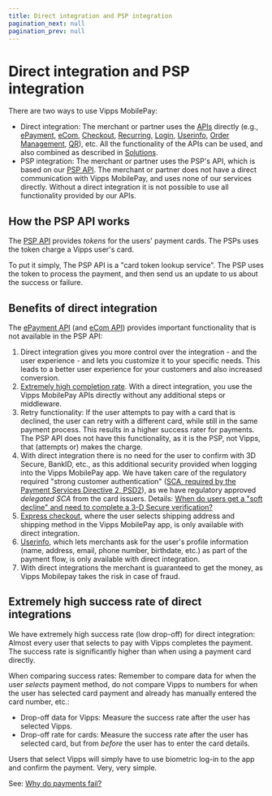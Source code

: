 ```yaml
---
title: Direct integration and PSP integration
pagination_next: null
pagination_prev: null
---
```


# Direct integration and PSP integration

There are two ways to use Vipps MobilePay:

* Direct integration: The merchant or partner uses the
  [APIs](https://developer.vippsmobilepay.com/docs/APIs)
  directly
  (e.g.,
  [ePayment](https://developer.vippsmobilepay.com/docs/APIs/epayment-api),
  [eCom](https://developer.vippsmobilepay.com/docs/APIs/ecom-api),
  [Checkout](https://developer.vippsmobilepay.com/docs/APIs/checkout-api),
  [Recurring](https://developer.vippsmobilepay.com/docs/APIs/recurring-api),
  [Login](https://developer.vippsmobilepay.com/docs/APIs/login-api),
  [Userinfo](https://developer.vippsmobilepay.com/docs/APIs/userinfo-api),
  [Order Management](https://developer.vippsmobilepay.com/docs/APIs/order-management-api),
  [QR](https://developer.vippsmobilepay.com/docs/APIs/qr-api)),
  etc.
  All the functionality of the APIs can be used, and also combined as described
  in
  [Solutions](https://developer.vippsmobilepay.com/docs/solutions).
* PSP integration: The merchant or partner uses the PSP's API, which is
  based on our
  [PSP API](https://developer.vippsmobilepay.com/docs/APIs/psp-api).
  The merchant or partner does not have a direct communication with
  Vipps MobilePay, and uses none of our services directly.
  Without a direct integration it is not possible to use all functionality
  provided by our APIs.

## How the PSP API works

The
[PSP API](https://developer.vippsmobilepay.com/docs/APIs/psp-api)
provides *tokens* for the users' payment cards.
The PSPs uses the token charge a Vipps user's card.

To put it simply, The PSP API is a "card token lookup service". The PSP uses the
token to process the payment, and then send us an update to us about the success
or failure.

## Benefits of direct integration

The
[ePayment API](https://developer.vippsmobilepay.com/docs/APIs/epayment-api)
(and
[eCom API](https://developer.vippsmobilepay.com/docs/APIs/ecom-api))
provides important functionality that is not available in the PSP API:

1. Direct integration gives you more control over the integration - and the user experience -
   and lets you customize it to your specific needs. This leads to a better user
   experience for your customers and also increased conversion.
2. [Extremely high completion rate](../faqs/common-problems-faq.md#high-success-rate-for-direct-integrations).
   With a direct integration, you use the Vipps MobilePay APIs directly without
   any additional steps or middleware.
3. Retry functionality: If the user attempts to pay with a card that is declined,
   the user can retry with a different card, while still in the same payment process.
   This results in a higher success rater for payments.
   The PSP API does not have this functionality, as it is the PSP, not Vipps,
   that (attempts or) makes the charge.
4. With direct integration there is no need for the user to confirm with 3D Secure, BankID, etc.,
   as this additional security provided when logging into the Vipps MobilePay app.
   We have taken care of the regulatory required "strong customer authentication"
   ([SCA, required by the Payment Services Directive 2, PSD2](https://en.wikipedia.org/wiki/Strong_customer_authentication)),
   as we have regulatory approved *delegated SCA* from the card issuers.
   Details:
   [When do users get a "soft decline" and need to complete a 3-D Secure verification?](https://developer.vippsmobilepay.com/docs/vipps-developers/faqs/users-and-payments-faq#when-do-users-get-a-soft-decline-and-need-to-complete-a-3-d-secure-verification)
5. [Express checkout](https://developer.vippsmobilepay.com/docs/APIs/ecom-api/vipps-ecom-api#express-checkout-payments),
   where the user selects shipping address and shipping method in the Vipps MobilePay app,
   is only available with direct integration.
6. [Userinfo](https://developer.vippsmobilepay.com/docs/APIs/ecom-api/vipps-ecom-api#userinfo),
   which lets merchants ask for the user's profile information
   (name, address, email, phone number, birthdate, etc.)
   as part of the payment flow, is only available with direct integration.
7. With direct integrations the merchant is guaranteed to get the money,
   as Vipps Mobilepay takes the risk in case of fraud.

## Extremely high success rate of direct integrations

We have extremely high success rate (low drop-off) for direct integration:
Almost every user that selects to pay with Vipps completes the payment. The
success rate is significantly higher than when using a payment card directly.

When comparing success rates: Remember to compare data for when the
user *selects* payment method, do not compare Vipps to numbers for when the
user has selected card payment and already has manually entered the card number, etc.:

* Drop-off data for Vipps: Measure the success rate after the user has selected Vipps.
* Drop-off rate for cards: Measure the success rate after the user has selected card,
  but from *before* the user has to enter the card details.

Users that select Vipps will simply have to use biometric log-in to the app and
confirm the payment. Very, very simple.

See:
[Why do payments fail?](../faqs/common-problems-faq.md#why-do-payments-fail)

